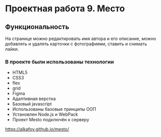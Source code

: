 # Проектная работа 9. Место

## Функциональность
На странице можно редактировать имя автора и его описание, можно добавлять и удалять карточки с фотографиями, ставить и снимать лайки.

### В проекте были использованы технологии
* HTML5
* CSS3
* flex
* grid
* Figma
* Адаптивная верстка
* Базовый javascript
* Использованы базовые принципы ООП
* Установлен Node.js и WebPack
* Проект Mesto подключён к серверу

https://alkafoy.github.io/mesto/